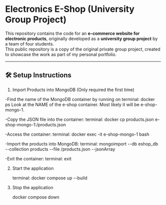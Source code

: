 # Electronics E-Shop (University Group Project)

This repository contains the code for an **e-commerce website for electronic products**, originally developed as a **university group project** by a team of four students.  
This public repository is a copy of the original private group project, created to showcase the work as part of my personal portfolio.

---

## 🛠️ Setup Instructions

1) Import Products into MongoDB (Only required the first time)

  -Find the name of the MongoDB container by running on
   terminal: docker ps
   Look at the NAME of the e-shop container.
   Most likely it will be e-shop-mongo-1.

  -Copy the JSON file into the container:
   terminal: docker cp products.json e-shop-mongo-1:/products.json

  -Access the container:
   terminal: docker exec -it e-shop-mongo-1 bash

  -Import the products into MongoDB:
   terminal: mongoimport --db eshop_db --collection products --file /products.json --jsonArray
  
  -Exit the container:
   terminal: exit

2) Start the application

   terminal: docker compose up --build

3) Stop the application

   docker compose down